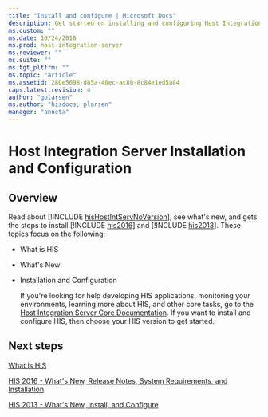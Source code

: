 ```yaml
---
title: "Install and configure | Microsoft Docs"
description: Get started on installing and configuring Host Integration Server
ms.custom: ""
ms.date: 10/24/2016
ms.prod: host-integration-server
ms.reviewer: ""
ms.suite: ""
ms.tgt_pltfrm: ""
ms.topic: "article"
ms.assetid: 280e5698-d85a-40ec-ac80-8c84e1ed5a84
caps.latest.revision: 4
author: "gplarsen"
ms.author: "hisdocs; plarsen"
manager: "anneta"
---
```

# Host Integration Server Installation and Configuration

## Overview
Read about [!INCLUDE [hisHostIntServNoVersion](../includes/hishostintservnoversion-md.md)], see what's new, and gets the steps to install [!INCLUDE [his2016](../includes/his2016-md.md)] and  [!INCLUDE [his2013](../includes/his2013-md.md)]. These topics focus on the following:  
  
- What is HIS  
  
- What's New  
  
- Installation and Configuration  
  
  If you're looking for help developing HIS applications, monitoring your environments, learning more about HIS, and other core tasks, go to the [Host Integration Server Core Documentation](../core/host-integration-server-core-documentation.md). If you want to install and configure HIS, then choose your HIS version to get started.  
  
## Next steps
 [What is HIS](../what-is-his.md)  
  
 [HIS 2016 - What's New, Release Notes, System Requirements, and Installation](../install-and-config-guides/his-2016-what-s-new-release-notes-system-requirements-and-installation.md)  
  
 [HIS 2013 - What's New, Install, and Configure](../install-and-config-guides/his-2013-what-s-new-install-and-configure.md)